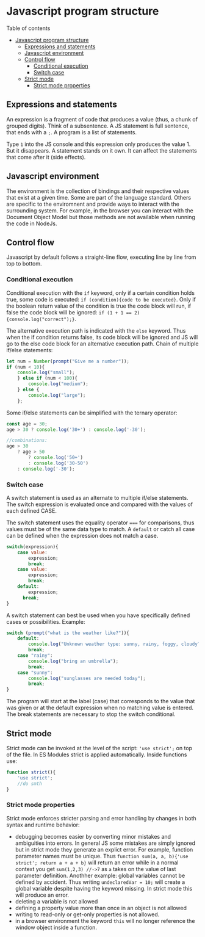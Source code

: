 # Javascript program structure
Table of contents
- [Javascript program structure](#javascript-program-structure)
	- [Expressions and statements](#expressions-and-statements)
	- [Javascript environment](#javascript-environment)
	- [Control flow](#control-flow)
		- [Conditional execution](#conditional-execution)
		- [Switch case](#switch-case)
	- [Strict mode](#strict-mode)
		- [Strict mode properties](#strict-mode-properties)
## Expressions and statements
An expression is a fragment of code that produces a value (thus, a chunk of grouped digits). Think of a subsentence. A JS statement is full sentence, that ends with a `;`. A program is a list of statements.

Type `1` into the JS console and this expression only produces the value 1. But it disappears. A statement stands on it own. It can affect the statements that come after it (side effects).

## Javascript environment
The environment is the collection of bindings and their respective values that exist at a given time. Some are part of the language standard. Others are specific to the enviromnent and provide ways to interact with the surrounding system. For example, in the browser you can interact with the Document Object Model but those methods are not available when running the code in NodeJs.

## Control flow
Javascript by default follows a straight-line flow, executing line by line from top to bottom.

### Conditional execution
Conditional execution with the `if` keyword, only if a certain condition holds true, some code is executed: `if (condition){code to be executed}`. Only if the boolean return value of the condition is true the code block will run, if false the code block will be ignored: `if (1 + 1 == 2){console.log("correct");}`.

The alternative execution path is indicated with the `else` keyword. Thus when the if condition returns false, its code block will be ignored and JS will go to the else code block for an alternative execution path. Chain of multiple if/else statements:
```js
let num = Number(prompt("Give me a number"));
if (num < 10){
	console.log("small");
	} else if (num < 100){
		console.log("medium");
	} else {
		console.log("large");
	};
```
Some if/else statements can be simplified with the ternary operator:
```js
const age = 30;
age > 30 ? console.log('30+') : console.log('-30');

//combinations:
age > 30
	? age > 50 
		? console.log('50+') 
		: console.log('30-50')
	: console.log('-30');
```
### Switch case
A switch statement is used as an alternate to multiple if/else statements. The switch expression is evaluated once and compared with the values of each defined CASE.

The switch statement uses the equality operator `===` for comparisons, thus values must be of the same data type to match. A `default` or catch all case can be defined when the expression does not match a case.
```js
switch(expression){
    case value:
        expression;
        break;
    case value:
        expression;
        break;
    default:
        expression;
	  break;
}
```
A switch statement can best be used when you have specifically defined cases or possibilities. Example: 
```js
switch (prompt("what is the weather like?")){
	default:
		console.log("Unknown weather type: sunny, rainy, foggy, cloudy?");
		break;
	case "rainy":
		console.log("bring an umbrella");
		break;
	case "sunny":
		console.log("sunglasses are needed today");
		break;
} 
```
The program will start at the label (case) that corresponds to the value that was given or at the default expression when no matching value is entered. The break statements are necessary to stop the switch conditional.

## Strict mode
Strict mode can be invoked at the level of the script: `'use strict';` on top of the file. In ES Modules strict is applied automatically. Inside functions use:
```js
function strict(){
	'use strict';
	//do smth
}
```
### Strict mode properties
Strict mode enforces stricter parsing and error handling by changes in both syntax and runtime behavior:
- debugging becomes easier by converting minor mistakes and ambiguities into errors.
In general JS some mistakes are simply ignored but in strict mode they generate an explict error. For example, function parameter names must be unique. Thus `function sum(a, a, b){'use strict'; return a + a + b}` will return an error while in a normal context you get `sum(1,2,3) //->7` as `a` takes on the value of last parameter definition. Anothher example: global variables cannot be defined by accident. Thus writing `undeclaredVar = 10;` will create a global variable despite having the keyword missing. In strict mode this will produce an error. 	
- deleting a variable is not allowed
- defining a property value more than once in an object is not allowed
- writing to read-only or get-only properties is not allowed.
- in a browser environment the keyword `this` will no longer reference the window object inside a function. 